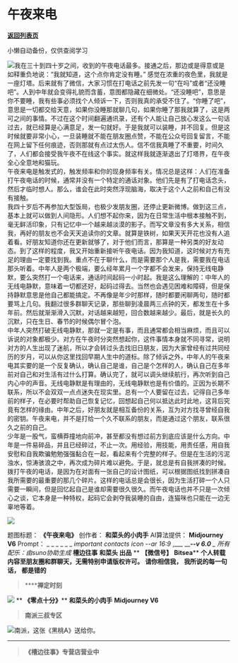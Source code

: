 # 午夜来电

[**返回列表页**](/gzh/槽边往事)

小懒自动备份，仅供查阅学习

![](https://mmbiz.qpic.cn/mmbiz_jpg/Ia6gU9JNtkrPJvLj8mvX2ib2zSiaZLM6B71yGo3XjibbD2SDRUWVdlkmibA9nqbYAf1m9OMlHB5xIZQ7HlR725nouw/640?wx_fmt=jpeg&from;=appmsg)我在三十到四十岁之间，收到的午夜电话最多。接通之后，那边或是得意或是如释重负地说：“我就知道，这个点你肯定没有睡。”
感觉在浓重的夜色里，我就是一座灯塔。后来就有了微信，大家习惯在打电话之前先发一句“在吗”或者“还没睡吧”。人到中年就会变得礼貌而含蓄，意图都隐藏在细微处。“还没睡吧”，意思是你不要睡，我有些事必须找个人倾诉一下，否则我真的承受不住了。“你睡了吧”，意思是一切都交给天意，如果你没睡那就聊几句，如果你睡了那我就算了，这是两可之间的事情。不过在这个时间翻遍通讯录，还有个人能让自己放心发这么一句话过去，就已经算是心满意足，发一句就好。于是我就可以装睡，并不回复。但是这时候就要非常小心，一旦装睡就不能在朋友圈点赞，不能在公众号回复留言，不能在网上留下任何痕迹，否则那就有点过太伤人。信不信我真睡了不重要，时间久了，人们都会接受我午夜不在线这个事实。就这样我就逐渐退出了灯塔界，在午夜全心全意地和猫玩。  
午夜来电是触发式的，触发频率和你的现身频率有关。情况总是这样：人们在准备打午夜电话的时候，通常并没有一个特定的通话对象。他们先是有了打电话念头，然后才临时想人。那么，谁会在此时突然浮现脑海，取决于这个人之前和自己有没有接触。  
我四十岁后不再参加大型饭局，也极少发朋友圈，还停止更新微博。做到这三点，基本上就可以做到人间隐形。人们想不起你来，因为在日常生活中根本接触不到，毫无鲜活印象，只有记忆中一个越来越淡漠的影子。而写文章没有多大关系，相信我，再好的朋友也不会天天追读你的文章。就算是铁树，如果天天开花也没有人追着看。好朋友知道你还在更新就够了，对于他们而言，那算是一种另类的好友动态。到了这样的程度，我又开始重新接听午夜电话。因为我知道，这时候对方有充足的理由一定要找到我。重点不在于聊什么，而是需要那个人是我，需要我在电话那头听着。中年人是两个极端，要么经年累月一个字都不会发来，保持无线电静默，要么突然打一个电话来，通话时间起码一小时起。我是这么理解的：中年人的无线电静默，意味着一切都还好，起码过得去。当然也会遇见困难和障碍，但是保持静默意思是他自己都能搞定。不再像是年少时那样，随时都要闲聊两句，随时都要骂上几句。我翻过很多群聊天记录，那些聊到凌晨两三点钟的天，都发生在十多年前。然后就渐渐滑入沉默，对话越来越短，回合数越来越少。最后，就是长久的沉默，只在生日、春节的时候偶尔冒个泡。  
中年人突然打破无线电静默，那就一定是有事，而且通常都会相当麻烦，而且可以诉说的对象都极少。对方在午夜时分突然想起你，这件事情本身就不同寻常，说明对方的人生出现了迷航，所以才会转过头去找旧日朋友，因为大家曾经有过共同经历的岁月，可以从你这里找回早期人生中的道标。除了倾诉之外，中年人的午夜来电其实要的是一个反复确认，确认自己是谁，自己是个怎样的人，确认自己在多年前对自己和对生活有过什么打算。确认完了，就可以调头继续航行，再次听到自己内心中的声音。无线电静默是有理由的，无线电静默也是有价值的。正因为长期不联系，所以不会双双一点点迷失在现实里。总有一个人要留在过去，记得自己多年前的样子，在必要时帮助自己恢复记忆，回想起自己何以抵达此时此地，这背后究竟有怎样的缘由。中年之后，好朋友就是相互备份的关系，互为对方找寻曾经自我的密钥。午夜来电，并不是打给一个久不联系的朋友，而是通过这个朋友，联系很久之前的自己。  
少年是一股气，蛮横莽撞地向前冲，甚至都没有想过前方到底应该是什么方向。中年是一件易碎品，并且已经碎过，不止一次。用经验，用技能，用责任感，用自我安慰和自我欺骗勉勉强强黏合在一起，看起来有个完整的样子。但是在生活的污泥浊水，惊涛骇浪之中，再次成为碎片难以避免。于是，就总是有自我拼凑的时候。拨打午夜的电话，是因为在对面有一张自己的设计图纸，可以根据图纸找到拼凑自我所需要的最重要的那几个碎片。这样的电话总是会很长，因为生活打碎一个人只需要一瞬间，但是回忆起自己是谁却需要很久很久。而午夜电话也并不只是一次倾心之谈，它本身是一种特权，起码它会剥夺我装睡的自由，连猫咪也只能在一边无辜地等着。  

![](https://mmbiz.qpic.cn/mmbiz_jpg/Ia6gU9JNtkrPJvLj8mvX2ib2zSiaZLM6B7W3V3j5wOGRpcb2rKtFSxr7OHFjJNkODRtJbsGib9hZ77EzP7y63lovA/640?wx_fmt=jpeg&from;=appmsg)

  
题图标题： **《午夜来电》** 创作者： **和菜头的小肉手** AI算法提供： **Midjourney V6** Prompt： _ _ _ _ _
_ _important contacts icon --ar 16:9_ ,___ _____\--v 6.0__ _ _所有配乐：由suno协助生成__
**槽边往事** **和菜头 出品** ** **【微信号】** **Bitsea**** **个人转载内容至朋友圈和群聊天，无需特别申请版权许可。**
**请你相信我，** **我所说的每一句话，** **都是错的**

>  ******禅定时刻**

![](https://mmbiz.qpic.cn/mmbiz_jpg/Ia6gU9JNtkrPJvLj8mvX2ib2zSiaZLM6B7rQWgbrnX47cfsTr7sGbVOtic1ZVfcNIUrs9XUJIWzcR5lZv2x1vE1sg/640?wx_fmt=jpeg&from;=appmsg)
** **《零点十分》**** **和菜头的小肉手** **Midjourney V6**  

>  **南派三叔专区**

![](https://mmbiz.qpic.cn/mmbiz_jpg/Ia6gU9JNtkrPJvLj8mvX2ib2zSiaZLM6B7NzOticJNdQzQmU47YMwOIR5v8d8ibuvDFCbXG8humucRvvA9ju1QEoBQ/640?wx_fmt=jpeg&from;=appmsg)南派，这张《黑桃A》送给你。
****

>  **《槽边往事》专营店营业中**

  

  

